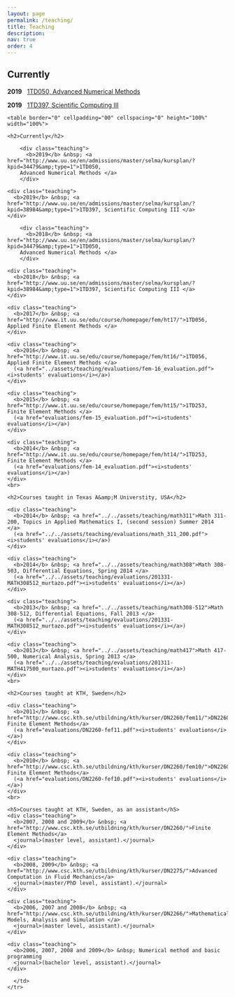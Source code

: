 ```yaml
---
layout: page
permalink: /teaching/
title: Teaching
description:
nav: true
order: 4
---
```


<h2>Currently</h2>

<b>2019</b> &nbsp;
<a href="http://www.uu.se/en/admissions/master/selma/kursplan/?kpid=34479&amp;type=1">1TD050, Advanced Numerical Methods </a>

<b>2019</b> &nbsp;
<a href="http://www.uu.se/en/admissions/master/selma/kursplan/?kpid=38984&amp;type=1">1TD397, Scientific Computing III </a> 		    

	<table border="0" cellpadding="00" cellspacing="0" height="100%" width="100%">
  <tbody><tr style="vertical-align: top;">
      <td colspan="2" rowspan="1" style="vertical-align: top">
	
	<h2>Currently</h2>

        <div class="teaching">
          <b>2019</b> &nbsp; <a href="http://www.uu.se/en/admissions/master/selma/kursplan/?kpid=34479&amp;type=1">1TD050,
	    Advanced Numerical Methods </a>
        </div>

 	<div class="teaching">
	  <b>2019</b> &nbsp; <a href="http://www.uu.se/en/admissions/master/selma/kursplan/?kpid=38984&amp;type=1">1TD397, Scientific Computing III </a> 		    
	</div>

        <div class="teaching">
          <b>2018</b> &nbsp; <a href="http://www.uu.se/en/admissions/master/selma/kursplan/?kpid=34479&amp;type=1">1TD050,
	    Advanced Numerical Methods </a>
        </div>

 	<div class="teaching">
	  <b>2018</b> &nbsp; <a href="http://www.uu.se/en/admissions/master/selma/kursplan/?kpid=38984&amp;type=1">1TD397, Scientific Computing III </a> 		    
	</div>

	<div class="teaching">
	  <b>2017</b> &nbsp; <a href="http://www.it.uu.se/edu/course/homepage/fem/ht17/">1TD056, Applied Finite Element Methods </a> 		    
	</div>

	<div class="teaching">
	  <b>2016</b> &nbsp; <a href="http://www.it.uu.se/edu/course/homepage/fem/ht16/">1TD056, Applied Finite Element Methods </a> 
	  (<a href="../assets/teaching/evaluations/fem-16_evaluation.pdf"><i>students' evaluations</i></a>)
	</div>

	<div class="teaching">
	  <b>2015</b> &nbsp; <a href="http://www.it.uu.se/edu/course/homepage/fem/ht15/">1TD253, Finite Element Methods </a> 
	  (<a href="evaluations/fem-15_evaluation.pdf"><i>students' evaluations</i></a>)
	</div>

	<div class="teaching">
	  <b>2014</b> &nbsp; <a href="http://www.it.uu.se/edu/course/homepage/fem/ht14/">1TD253, Finite Element Methods </a> 
	  (<a href="evaluations/fem-14_evaluation.pdf"><i>students' evaluations</i></a>)
	</div>
	<br>

	<h2>Courses taught in Texas A&amp;M Universtity, USA</h2>

	<div class="teaching">
	  <b>2014</b> &nbsp; <a href="../../assets/teaching/math311">Math 311-200, Topics in Applied Mathematics I, (second session) Summer 2014 </a> 
	  (<a href="../../assets/teaching/evaluations/math_311_200.pdf"><i>students' evaluations</i></a>)
	</div>

	<div class="teaching">
	  <b>2014</b> &nbsp; <a href="../../assets/teaching/math308">Math 308-503, Differential Equations, Spring 2014 </a> 
	  (<a href="../../assets/teaching/evaluations/201331-MATH308512_murtazo.pdf"><i>students' evaluations</i></a>)
	</div>

	<div class="teaching">
	  <b>2013</b> &nbsp; <a href="../../assets/teaching/math308-512">Math 308-512, Differential Equations, Fall 2013 </a> 
	  (<a href="../../assets/teaching/evaluations/201331-MATH308512_murtazo.pdf"><i>students' evaluations</i></a>)
	</div>

	<div class="teaching">
	  <b>2013</b> &nbsp; <a href="../../assets/teaching/math417">Math 417-500, Numerical Analysis, Spring 2013 </a> 
	  (<a href="../../assets/teaching/evaluations/201311-MATH417500_murtazo.pdf"><i>students' evaluations</i></a>)
	</div>
	<br>

	<h2>Courses taught at KTH, Sweden</h2>

	<div class="teaching">
	  <b>2011</b> &nbsp; <a href="http://www.csc.kth.se/utbildning/kth/kurser/DN2260/fem11/">DN2260, Finite Element Methods</a> 
	  (<a href="evaluations/DN2260-fef11.pdf"><i>students' evaluations</i></a>)
	</div>

	<div class="teaching">
	  <b>2010</b> &nbsp; <a href="http://www.csc.kth.se/utbildning/kth/kurser/DN2260/fem10/">DN2260, Finite Element Methods</a> 
	  (<a href="evaluations/DN2260-fef10.pdf"><i>students' evaluations</i></a>)
	</div>
	<br>

	<h5>Courses taught at KTH, Sweden, as an assistant</h5>
	<div class="teaching">
	  <b>2007, 2008 and 2009</b> &nbsp; <a href="http://www.csc.kth.se/utbildning/kth/kurser/DN2260/">Finite Element Methods</a> 
	  <journal>(master level, assistant).</journal>
	</div>

	<div class="teaching">
	  <b>2008, 2009</b> &nbsp; <a href="http://www.csc.kth.se/utbildning/kth/kurser/DN2275/">Advanced Computation in Fluid Mechanics</a>
	  <journal>(master/PhD level, assistant).</journal>
	</div>

	<div class="teaching">
	  <b>2006, 2007 and 2008</b> &nbsp; <a href="http://www.csc.kth.se/utbildning/kth/kurser/DN2266/">Mathematical Models, Analysis and Simulation </a>
	  <journal>(master level, assistant).</journal>
	</div>

	<div class="teaching">
	  <b>2006, 2007, 2008 and 2009</b> &nbsp; Numerical method and basic programming
	  <journal>(bachelor level, assistant).</journal>
	</div>

      </td>
    </tr>
</tbody></table>

